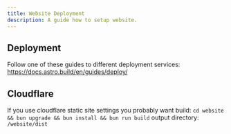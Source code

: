 ```yaml
---
title: Website Deployment
description: A guide how to setup website.
---
```


## Deployment
Follow one of these guides to different deployment services:
https://docs.astro.build/en/guides/deploy/

## Cloudflare
If you use cloudflare static site settings you probably want
build: `cd website && bun upgrade && bun install && bun run build`
output directory: `/website/dist`